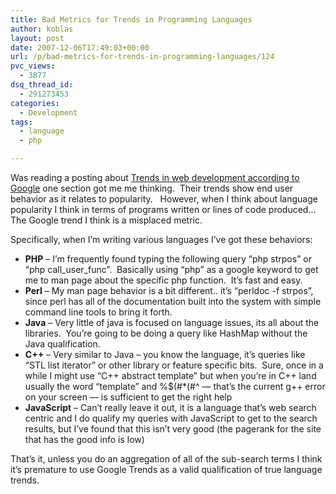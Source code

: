 ```yaml
---
title: Bad Metrics for Trends in Programming Languages
author: koblas
layout: post
date: 2007-12-06T17:49:03+00:00
url: /p/bad-metrics-for-trends-in-programming-languages/124
pvc_views:
  - 3877
dsq_thread_id:
  - 291273453
categories:
  - Development
tags:
  - language
  - php

---
```

Was reading a posting about [Trends in web development according to Google][1] one section got me me thinking.&nbsp; Their trends show end user behavior as it relates to popularity.&nbsp;&nbsp; However, when I think about language popularity I think in terms of programs written or lines of code produced&#8230;&nbsp;&nbsp; The Google trend I think is a misplaced metric.&nbsp; 

Specifically, when I&#8217;m writing various languages I&#8217;ve got these behaviors:

* **PHP** &#8211; I&#8217;m frequently found typing the following query &#8220;php strpos&#8221; or &#8220;php call\_user\_func&#8221;.&nbsp; Basically using &#8220;php&#8221; as a google keyword to get me to man page about the specific php function.&nbsp; It&#8217;s fast and easy.
* **Perl** &#8211; My man page behavior is a bit different.. it&#8217;s &#8220;perldoc -f strpos&#8221;, since perl has all of the documentation built into the system with simple command line tools to bring it forth.
* **Java** &#8211; Very little of java is focused on language issues, its all about the libraries.&nbsp; You&#8217;re going to be doing a query like HashMap without the Java qualification.
* **C++** &#8211; Very similar to Java &#8211; you know the language, it&#8217;s queries like &#8220;STL list iterator&#8221; or other library or feature specific bits.&nbsp; Sure, once in a while I might use &#8220;C++ abstract template&#8221; but when you&#8217;re in C++ land usually the word &#8220;template&#8221; and %$(#*(#^ &#8212; that&#8217;s the current g++ error on your screen &#8212; is sufficient to get the right help
* **JavaScript** &#8211; Can&#8217;t really leave it out, it is a language that&#8217;s web search centric and I do qualify my queries with JavaScript to get to the search results, but I&#8217;ve found that this isn&#8217;t very good (the pagerank for the site that has the good info is low)

That&#8217;s it, unless you do an aggregation of all of the sub-search terms I think it&#8217;s premature to use Google Trends as a valid qualification of true language trends.

 [1]: http://www.onderstekop.nl/articles/110/
